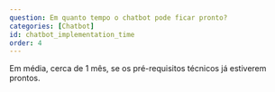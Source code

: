 ```yaml
---
question: Em quanto tempo o chatbot pode ficar pronto?
categories: [Chatbot]
id: chatbot_implementation_time
order: 4
---
```


Em média, cerca de 1 mês, se os pré-requisitos técnicos já estiverem prontos.